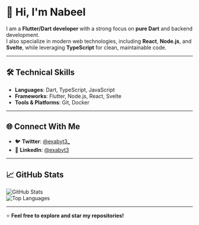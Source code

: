 # 👋 Hi, I'm Nabeel

I am a **Flutter/Dart developer** with a strong focus on **pure Dart** and backend development.  
I also specialize in modern web technologies, including **React**, **Node.js**, and **Svelte**, while leveraging **TypeScript** for clean, maintainable code.

---

## 🛠️ Technical Skills
- **Languages**: Dart, TypeScript, JavaScript
- **Frameworks**: Flutter, Node.js, React, Svelte
- **Tools & Platforms**: Git, Docker

---

## 🌐 Connect With Me
- 🐦 **Twitter**: [@exabyt3_](https://twitter.com/exabyt3_)  
- 💼 **LinkedIn**: [@exabyt3](https://linkedin.com/in/exabyt3)

---

## 📈 GitHub Stats

![GitHub Stats](https://github-readme-stats.vercel.app/api?username=exaby73&show_icons=true&hide=prs,issues&count_private=true&theme=radical)  
![Top Languages](https://github-readme-stats.vercel.app/api/top-langs/?username=exaby73&layout=compact&theme=radical)

---

⭐️ **Feel free to explore and star my repositories!**
